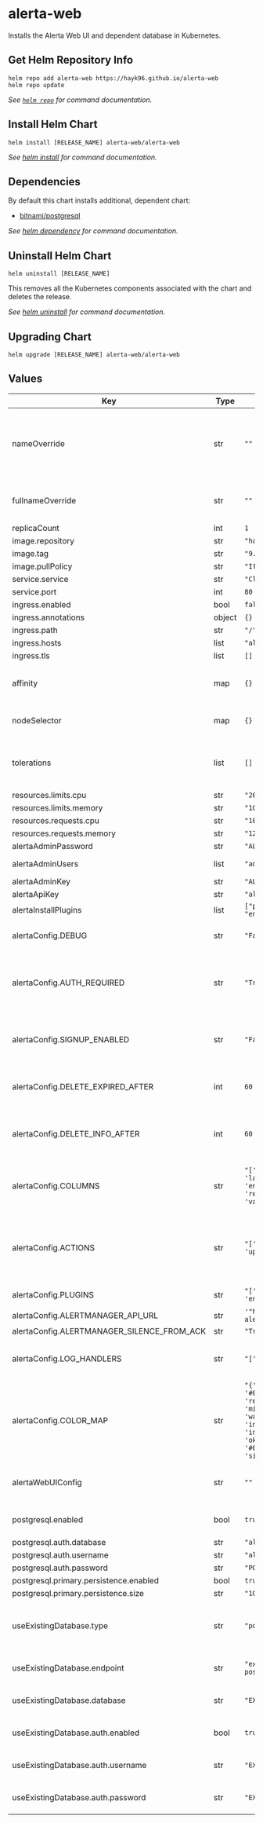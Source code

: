 # alerta-web

Installs the Alerta Web UI and dependent database in Kubernetes.

## Get Helm Repository Info

```console
helm repo add alerta-web https://hayk96.github.io/alerta-web
helm repo update
```

_See [`helm repo`](https://helm.sh/docs/helm/helm_repo/) for command documentation._

## Install Helm Chart

```console
helm install [RELEASE_NAME] alerta-web/alerta-web
```

_See [helm install](https://helm.sh/docs/helm/helm_install/) for command documentation._

## Dependencies

By default this chart installs additional, dependent chart:

- [bitnami/postgresql](https://github.com/bitnami/charts/tree/master/bitnami/postgresql)

_See [helm dependency](https://helm.sh/docs/helm/helm_dependency/) for command documentation._

## Uninstall Helm Chart

```console
helm uninstall [RELEASE_NAME]
```

This removes all the Kubernetes components associated with the chart and deletes the release.

_See [helm uninstall](https://helm.sh/docs/helm/helm_uninstall/) for command documentation._

## Upgrading Chart

```console
helm upgrade [RELEASE_NAME] alerta-web/alerta-web
```

## Values

| Key                                        | Type   | Default                                                                                                                                                                                                                                                        | Description                                                                            |
|--------------------------------------------|--------|----------------------------------------------------------------------------------------------------------------------------------------------------------------------------------------------------------------------------------------------------------------|----------------------------------------------------------------------------------------|
| nameOverride                               | str    | `""`                                                                                                                                                                                                                                                           | String to partially override alerta.fullname template (will maintain the release name) | 
| fullnameOverride                           | str    | `""`                                                                                                                                                                                                                                                           | String to fully override alerta.fullname template                                      |
| replicaCount                               | int    | `1`                                                                                                                                                                                                                                                            |                                                                                        |
| image.repository                           | str    | `"hayk96/alerta-web"`                                                                                                                                                                                                                                          |                                                                                        |
| image.tag                                  | str    | `"9.0.2"`                                                                                                                                                                                                                                                      |                                                                                        |
| image.pullPolicy                           | str    | `"IfNotPresent"`                                                                                                                                                                                                                                               |                                                                                        |
| service.service                            | str    | `"ClusterIP"`                                                                                                                                                                                                                                                  |                                                                                        |
| service.port                               | int    | `80`                                                                                                                                                                                                                                                           |                                                                                        |
| ingress.enabled                            | bool   | `false`                                                                                                                                                                                                                                                        |                                                                                        |
| ingress.annotations                        | object | `{}`                                                                                                                                                                                                                                                           |                                                                                        |
| ingress.path                               | str    | `"/"`                                                                                                                                                                                                                                                          |                                                                                        |
| ingress.hosts                              | list   | `"alerta.example.com"`                                                                                                                                                                                                                                         |                                                                                        |
| ingress.tls                                | list   | `[]`                                                                                                                                                                                                                                                           |                                                                                        |
| affinity                                   | map    | `{}`                                                                                                                                                                                                                                                           | Affinity settings for pod assignment                                                   |
| nodeSelector                               | map    | `{}`                                                                                                                                                                                                                                                           | Node labels for Alerta pod assignment                                                  |
| tolerations                                | list   | `[]`                                                                                                                                                                                                                                                           | Node tolerations for scheduling to nodes with taints                                   |
| resources.limits.cpu                       | str    | `"200m"`                                                                                                                                                                                                                                                       |                                                                                        |
| resources.limits.memory                    | str    | `"1Gi"`                                                                                                                                                                                                                                                        |                                                                                        |
| resources.requests.cpu                     | str    | `"100m"`                                                                                                                                                                                                                                                       |                                                                                        |
| resources.requests.memory                  | str    | `"128Mi"`                                                                                                                                                                                                                                                      |                                                                                        |
| alertaAdminPassword                        | str    | `"ALERTA_ADMIN_PASSWORD"`                                                                                                                                                                                                                                      |                                                                                        |
| alertaAdminUsers                           | list   | `"admin"`                                                                                                                                                                                                                                                      | The list of the admin users                                                            |
| alertaAdminKey                             | str    | `"ALERTA_ADMIN_KEY"`                                                                                                                                                                                                                                           |                                                                                        |
| alertaApiKey                               | str    | `"alertaApiKey"`                                                                                                                                                                                                                                               |                                                                                        |
| alertaInstallPlugins                       | list   | `["prometheus", "normalise", "enhance"]`                                                                                                                                                                                                                       |                                                                                        |
| alertaConfig.DEBUG                         | str    | `"False"`                                                                                                                                                                                                                                                      | Debug mode for increased logging                                                       |
| alertaConfig.AUTH_REQUIRED                 | str    | `"True"`                                                                                                                                                                                                                                                       | Users must authenticate when using web UI or command-line tool                         |
| alertaConfig.SIGNUP_ENABLED                | str    | `"False"`                                                                                                                                                                                                                                                      | Prevent self-service sign-up of new users via the web UI                               |
| alertaConfig.DELETE_EXPIRED_AFTER          | int    | `60`                                                                                                                                                                                                                                                           | Time period before deleting expired alerts                                             |
| alertaConfig.DELETE_INFO_AFTER             | int    | `60`                                                                                                                                                                                                                                                           | Time period before deleting informational alerts                                       |
| alertaConfig.COLUMNS                       | str    | `"['severity', 'status', 'lastReceiveTime', 'environment', 'service', 'resource', 'event', 'value', 'text']"`                                                                                                                                                  | User defined columns and column order for alert list view                              |
| alertaConfig.ACTIONS                       | str    | `"['createIssue', 'updateIssue']"`                                                                                                                                                                                                                             | Adds buttons to web console for operators to trigger custom actions against alert      |
| alertaConfig.PLUGINS                       | str    | `"['prometheus', 'normalise', 'enhance']"`                                                                                                                                                                                                                     | List of enabled plugins                                                                |
| alertaConfig.ALERTMANAGER_API_URL          | str    | `'"http://prometheus-alertmanager.svc"'`                                                                                                                                                                                                                       |                                                                                        |
| alertaConfig.ALERTMANAGER_SILENCE_FROM_ACK | str    | `"True"`                                                                                                                                                                                                                                                       |                                                                                        |
| alertaConfig.LOG_HANDLERS                  | str    | `"['console']"`                                                                                                                                                                                                                                                | List of log handlers eg. console, file, wsgi                                           |
| alertaConfig.COLOR_MAP                     | str    | `"{'severity': {'security': '#000000', 'critical': 'red', 'major' : '#F89407', 'minor' : '#f8bc07', 'warning': '#1E90FF', 'indeterminate': '#a32cf2', 'informational': 'green', 'ok': '#00CC00', 'normal': '#0aab78', 'unknown': 'silver'}, 'text': 'white'}"` | Dictionary of severity colors, text and highlight color                                |
| alertaWebUIConfig                          | str    | `""`                                                                                                                                                                                                                                                           | Configures Alerta web UI (It uses simple JSON syntax)                                  |  
| postgresql.enabled                         | bool   | `true`                                                                                                                                                                                                                                                         | Enable PgSQL as backend database                                                       |
| postgresql.auth.database                   | str    | `"alerta"`                                                                                                                                                                                                                                                     |                                                                                        |
| postgresql.auth.username                   | str    | `"alerta"`                                                                                                                                                                                                                                                     |                                                                                        |
| postgresql.auth.password                   | str    | `"PG_ALERTA_PASSWORD"`                                                                                                                                                                                                                                         |                                                                                        |
| postgresql.primary.persistence.enabled     | bool   | `true`                                                                                                                                                                                                                                                         |                                                                                        |
| postgresql.primary.persistence.size        | str    | `"1Gi"`                                                                                                                                                                                                                                                        |                                                                                        |
| useExistingDatabase.type                   | str    | `"postgresql"`                                                                                                                                                                                                                                                 | Type of the database. Currently only Postgresql supported                              |
| useExistingDatabase.endpoint               | str    | `"example-postgresql.default.svc:5432"`                                                                                                                                                                                                                        | The address and port of the database                                                   |
| useExistingDatabase.database               | str    | `"EXISTING_DATABASE_NAME"`                                                                                                                                                                                                                                     | Name of the existing database                                                          |
| useExistingDatabase.auth.enabled           | bool   | `true`                                                                                                                                                                                                                                                         | Use basic auth to connect with database                                                |
| useExistingDatabase.auth.username          | str    | `"EXISTING_USERNAME"`                                                                                                                                                                                                                                          | Username of the existing database                                                      |
| useExistingDatabase.auth.password          | str    | `"EXISTING_PASSWORD"`                                                                                                                                                                                                                                          | Password of the existing database                                                      |

